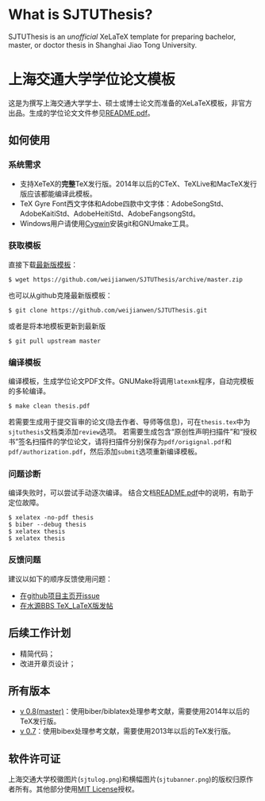 What is SJTUThesis?
======

SJTUThesis is an *unofficial* XeLaTeX template for preparing bachelor, master, or doctor thesis in Shanghai Jiao Tong University.

上海交通大学学位论文模板
======

这是为撰写上海交通大学学士、硕士或博士论文而准备的XeLaTeX模板，非官方出品。生成的学位论文文件参见[README.pdf][README]。

如何使用
------

### 系统需求

* 支持XeTeX的**完整**TeX发行版。2014年以后的CTeX、TeXLive和MacTeX发行版应该都能编译此模板。
* TeX Gyre Font西文字体和Adobe四款中文字体：AdobeSongStd、AdobeKaitiStd、AdobeHeitiStd、AdobeFangsongStd。
* Windows用户请使用[Cygwin](http://cygwin.com)安装git和GNUmake工具。

### 获取模板

直接下载[最新版模板](https://github.com/weijianwen/SJTUThesis/archive/master.zip)：

	$ wget https://github.com/weijianwen/SJTUThesis/archive/master.zip

也可以从github克隆最新版模板：

	$ git clone https://github.com/weijianwen/SJTUThesis.git

或者是将本地模板更新到最新版

	$ git pull upstream master

### 编译模板

编译模板，生成学位论文PDF文件。GNUMake将调用```latexmk```程序，自动完模板的多轮编译。

	$ make clean thesis.pdf

若需要生成用于提交盲审的论文(隐去作者、导师等信息)，可在```thesis.tex```中为```sjtuthesis```文档类添加```review```选项。 若需要生成包含“原创性声明扫描件”和“授权书”签名扫描件的学位论文，请将扫描件分别保存为```pdf/origignal.pdf```和```pdf/authorization.pdf```，然后添加```submit```选项重新编译模板。

### 问题诊断

编译失败时，可以尝试手动逐次编译。
结合文档[README.pdf][README]中的说明，有助于定位故障。

	$ xelatex -no-pdf thesis
	$ biber --debug thesis
	$ xelatex thesis
	$ xelatex thesis

### 反馈问题

建议以如下的顺序反馈使用问题：

* [在github项目主页开issue](https://github.com/weijianwen/sjtu-thesis-template-latex/issues)
* [在水源BBS TeX_LaTeX版发帖](https://bbs.sjtu.edu.cn/bbsdoc?board=TeX_LaTeX)

后续工作计划
------

* 精简代码；
* 改进开章页设计；

所有版本
------

* [v 0.8](https://github.com/weijianwen/SJTUThesis/tree/v0.8)[(master)](https://github.com/weijianwen/SJTUThesis)：使用biber/biblatex处理参考文献，需要使用2014年以后的TeX发行版。
* [v 0.7](https://github.com/weijianwen/SJTUThesis/tree/v0.7)：使用bibex处理参考文献，需要使用2013年以后的TeX发行版。

软件许可证
------

上海交通大学校徽图片(```sjtulog.png```)和横幅图片(```sjtubanner.png```)的版权归原作者所有。其他部分使用[MIT License](LICENSE)授权。

[README]: https://s3.amazonaws.com/sjtuthesis/README.pdf
